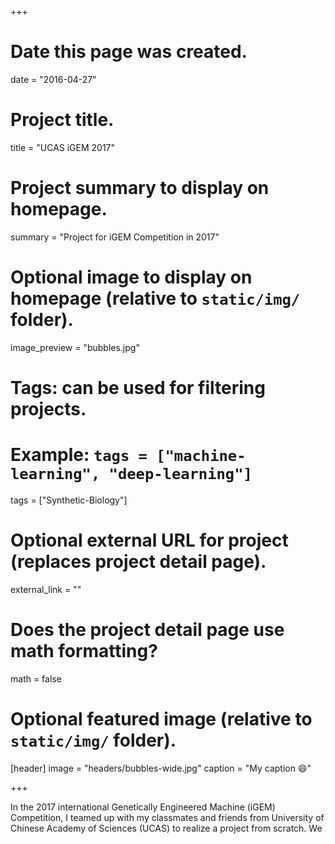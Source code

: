 +++
# Date this page was created.
date = "2016-04-27"

# Project title.
title = "UCAS iGEM 2017"

# Project summary to display on homepage.
summary = "Project for iGEM Competition in 2017"

# Optional image to display on homepage (relative to `static/img/` folder).
image_preview = "bubbles.jpg"

# Tags: can be used for filtering projects.
# Example: `tags = ["machine-learning", "deep-learning"]`
tags = ["Synthetic-Biology"]

# Optional external URL for project (replaces project detail page).
external_link = ""

# Does the project detail page use math formatting?
math = false

# Optional featured image (relative to `static/img/` folder).
[header]
image = "headers/bubbles-wide.jpg"
caption = "My caption :smile:"

+++

In the 2017 international Genetically Engineered Machine (iGEM) Competition, I teamed up with my classmates and friends from University of Chinese Academy of Sciences (UCAS) to realize a project from scratch. We 